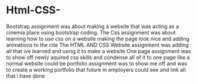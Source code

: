 # Html-CSS-
Bootstrap assignment was about making a website that was acting as a cinemia place using bootstrap coding.
The Css assignment was about learning how to use css on a website making the page look nice and adding animations to the cite
The HTML AND CSS Website assignment was adding all that ive learned and using it to make a website 
One page assignment was to show off newly aquired css skills and condense all of it to one page like a normal website could be
portfolio assignment was to show me off and was to create a working portfolio that future in employers could see and link all that i have done 
